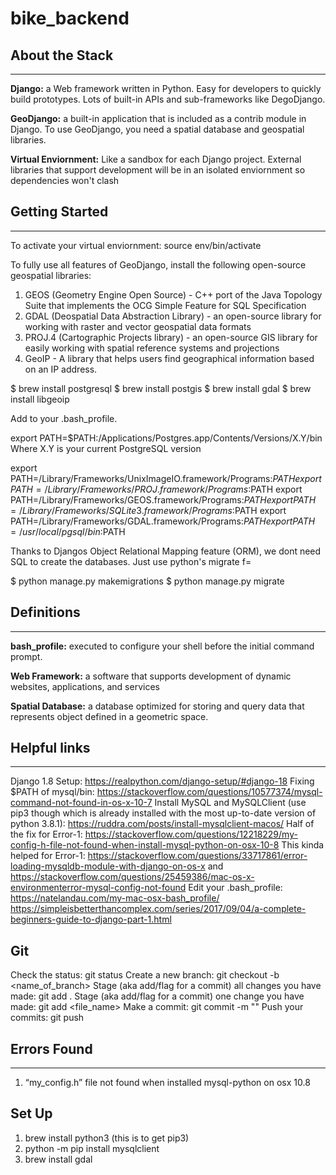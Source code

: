 # bike_backend

## About the Stack
---
**Django:** a Web framework written in Python. Easy for developers to quickly build prototypes. Lots of built-in APIs and sub-frameworks like DegoDjango.

**GeoDjango:** a built-in application that is included as a contrib module in Django. To use GeoDjango, you need a spatial database and geospatial libraries.

**Virtual Enviornment:** Like a sandbox for each Django project. External libraries that support development will be in an isolated enviornment so dependencies won't clash


## Getting Started
---

To activate your virtual enviornment: source env/bin/activate

To fully use all features of GeoDjango, install the following open-source geospatial libraries:
1. GEOS (Geometry Engine Open Source) - C++ port of the Java Topology Suite that implements the OCG Simple Feature for SQL Specification
2. GDAL (Deospatial Data Abstraction Library) - an open-source library for working with raster and vector geospatial data formats
3. PROJ.4 (Cartographic Projects library) - an open-source GIS library for easily working with spatial reference systems and projections
4. GeoIP - A library that helps users find geographical information based on an IP address.

$ brew install postgresql
$ brew install postgis
$ brew install gdal
$ brew install libgeoip

Add to your .bash_profile. 

export PATH=$PATH:/Applications/Postgres.app/Contents/Versions/X.Y/bin
    Where X.Y is your current PostgreSQL version

export PATH=/Library/Frameworks/UnixImageIO.framework/Programs:$PATH
export PATH=/Library/Frameworks/PROJ.framework/Programs:$PATH
export PATH=/Library/Frameworks/GEOS.framework/Programs:$PATH
export PATH=/Library/Frameworks/SQLite3.framework/Programs:$PATH
export PATH=/Library/Frameworks/GDAL.framework/Programs:$PATH
export PATH=/usr/local/pgsql/bin:$PATH

Thanks to Djangos Object Relational Mapping feature (ORM), we dont need SQL to create the databases. Just use python's migrate f=

$ python manage.py makemigrations
$ python manage.py migrate

## Definitions
---
**bash_profile:**  executed to configure your shell before the initial command prompt.

**Web Framework:** a software that supports development of dynamic websites, applications, and services

**Spatial Database:** a database optimized for storing and query data that represents object defined in a geometric space. 

## Helpful links
---
Django 1.8 Setup: https://realpython.com/django-setup/#django-18
Fixing $PATH of mysql/bin: https://stackoverflow.com/questions/10577374/mysql-command-not-found-in-os-x-10-7
Install MySQL and MySQLClient (use pip3 though which is already installed with the most up-to-date version of python 3.8.1): https://ruddra.com/posts/install-mysqlclient-macos/
Half of the fix for Error-1: https://stackoverflow.com/questions/12218229/my-config-h-file-not-found-when-install-mysql-python-on-osx-10-8
This kinda helped for Error-1: https://stackoverflow.com/questions/33717861/error-loading-mysqldb-module-with-django-on-os-x and https://stackoverflow.com/questions/25459386/mac-os-x-environmenterror-mysql-config-not-found
Edit your .bash_profile: https://natelandau.com/my-mac-osx-bash_profile/
https://simpleisbetterthancomplex.com/series/2017/09/04/a-complete-beginners-guide-to-django-part-1.html

## Git
Check the status: git status
Create a new branch: git checkout -b <name_of_branch>
Stage (aka add/flag for a commit) all changes you have made: git add .
Stage (aka add/flag for a commit) one change you have made: git add <file_name>
Make a commit: git commit -m "<message>"
Push your commits: git push

## Errors Found
---
1. “my_config.h” file not found when installed mysql-python on osx 10.8

## Set Up
1. brew install python3 (this is to get pip3)
2. python -m pip install mysqlclient
3. brew install gdal